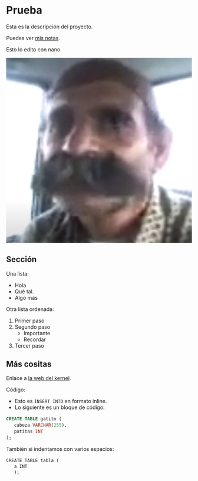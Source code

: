 # Prueba
Esta es la descripción del proyecto.

Puedes ver [mis notas](directorio/mis-notas.md).

Esto lo edito con nano

![La mejor imagen de Linux](Nuevafoto.png)
## Sección
Una lista:
- Hola
- Qué tal.
- Algo más

Otra lista ordenada:
1. Primer paso
2. Segundo paso
   - Importante
   - Recordar
3. Tercer paso

## Más cositas
Enlace a [la web del kernel](https://kernel.org).

Código:

- Esto es `INSERT INTO` en formato inline.
- Lo siguiente es un bloque de código:

```sql
CREATE TABLE gatito (
   cabeza VARCHAR(255),
   patitas INT
);
```

También si indentamos con varios espacios:

    CREATE TABLE tabla (
       a INT
       );
